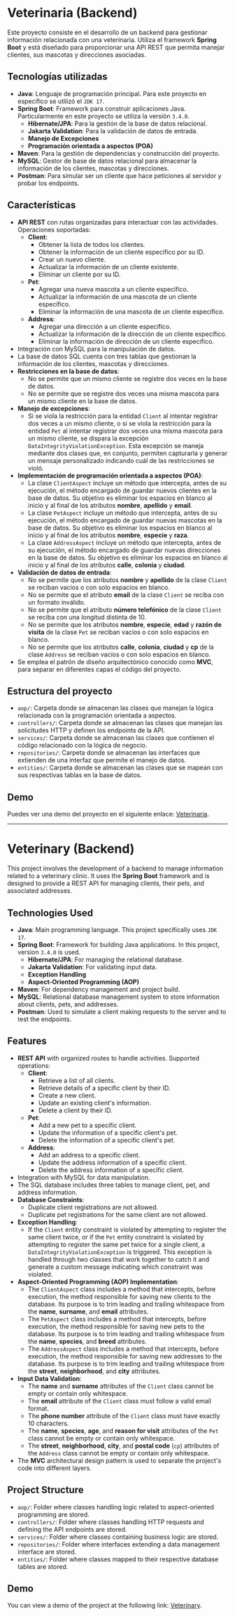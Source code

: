 # Veterinaria (Backend)

Este proyecto consiste en el desarrollo de un backend para gestionar información relacionada con una veterinaria. Utiliza el framework **Spring Boot** y está diseñado para proporcionar una API REST que permita manejar clientes, sus mascotas y direcciones asociadas.

## Tecnologías utilizadas

- **Java**: Lenguaje de programación principal. Para este proyecto en específico se utilizó el `JDK 17`.
- **Spring Boot**: Framework para construir aplicaciones Java. Particularmente en este proyecto se utiliza la versión `3.4.0`.
  - **Hibernate/JPA**: Para la gestión de la base de datos relacional.
  - **Jakarta Validation**: Para la validación de datos de entrada.
  - **Manejo de Excepciones**
  - **Programación orientada a aspectos (POA)**
- **Maven**: Para la gestión de dependencias y construcción del proyecto.
- **MySQL**: Gestor de base de datos relacional para almacenar la información de los clientes, mascotas y direcciones.
- **Postman**: Para simular ser un cliente que hace peticiones al servidor y probar los endpoints.

## Características

- **API REST** con rutas organizadas para interactuar con las actividades. Operaciones soportadas:
  - **Client**:
    - Obtener la lista de todos los clientes.
    - Obtener la información de un cliente específico por su ID.
    - Crear un nuevo cliente.
    - Actualizar la información de un cliente existente.
    - Eliminar un cliente por su ID.
  - **Pet**:
    - Agregar una nueva mascota a un cliente específico.
    - Actualizar la información de una mascota de un cliente específico.
    - Eliminar la información de una mascota de un cliente específico.
  - **Address**:
    - Agregar una dirección a un cliente específico.
    - Actualizar la información de la dirección de un cliente específico.
    - Eliminar la información de dirección de un cliente específico.
- Integración con MySQL para la manipulación de datos.
- La base de datos SQL cuenta con tres tablas que gestionan la información de los clientes, mascotas y direcciones.
- **Restricciones en la base de datos**:
  - No se permite que un mismo cliente se registre dos veces en la base de datos.
  - No se permite que se registre dos veces una misma mascota para un mismo cliente en la base de datos.
- **Manejo de excepciones**:
  - Si se viola la restricción para la entidad `Client` al intentar registrar dos veces a un mismo cliente, o si se viola la restricción para la entidad `Pet` al intentar registrar dos veces una misma mascota para un mismo cliente, se dispara la excepción `DataIntegrityViolationException`. Esta excepción se maneja mediante dos clases que, en conjunto, permiten capturarla y generar un mensaje personalizado indicando cuál de las restricciones se violó.
- **Implementación de programación orientada a aspectos (POA)**:
  - La clase `ClientAspect` incluye un método que intercepta, antes de su ejecución, el método encargado de guardar nuevos clientes en la base de datos. Su objetivo es eliminar los espacios en blanco al inicio y al final de los atributos **nombre**, **apellido** y **email**.
  - La clase `PetAspect` incluye un método que intercepta, antes de su ejecución, el método encargado de guardar nuevas mascotas en la base de datos. Su objetivo es eliminar los espacios en blanco al inicio y al final de los atributos **nombre**, **especie** y **raza**.
  - La clase `AddressAspect` incluye un método que intercepta, antes de su ejecución, el método encargado de guardar nuevas direcciones en la base de datos. Su objetivo es eliminar los espacios en blanco al inicio y al final de los atributos **calle**, **colonia** y **ciudad**.
- **Validación de datos de entrada**:
  - No se permite que los atributos **nombre** y **apellido** de la clase `Client` se reciban vacíos o con solo espacios en blanco.
  - No se permite que el atributo **email** de la clase `Client` se reciba con un formato inválido.
  - No se permite que el atributo **número telefónico** de la clase `Client` se reciba con una longitud distinta de 10.
  - No se permite que los atributos **nombre**, **especie**, **edad** y **razón de visita** de la clase `Pet` se reciban vacíos o con solo espacios en blanco.
  - No se permite que los atributos **calle**, **colonia**, **ciudad** y **cp** de la clase `Address` se reciban vacíos o con solo espacios en blanco.
- Se emplea el patrón de diseño arquitectónico conocido como **MVC**, para separar en diferentes capas el código del proyecto.

## Estructura del proyecto

- `aop/`: Carpeta donde se almacenan las clases que manejan la lógica relacionada con la programación orientada a aspectos.
- `controllers/`: Carpeta donde se almacenan las clases que manejan las solicitudes HTTP y definen los endpoints de la API.
- `services/`: Carpeta donde se almacenan las clases que contienen el código relacionado con la lógica de negocio.
- `repositories/`: Carpeta donde se almacenan las interfaces que extienden de una interfaz que permite el manejo de datos.
- `entities/`: Carpeta donde se almacenan las clases que se mapean con sus respectivas tablas en la base de datos.

## Demo

Puedes ver una demo del proyecto en el siguiente enlace: [Veterinaria](Veterinaria).


---

# Veterinary (Backend)

This project involves the development of a backend to manage information related to a veterinary clinic. It uses the **Spring Boot** framework and is designed to provide a REST API for managing clients, their pets, and associated addresses.

## Technologies Used

- **Java**: Main programming language. This project specifically uses `JDK 17`.
- **Spring Boot**: Framework for building Java applications. In this project, version `3.4.0` is used.
  - **Hibernate/JPA**: For managing the relational database.
  - **Jakarta Validation**: For validating input data.
  - **Exception Handling**  
  - **Aspect-Oriented Programming (AOP)**  
- **Maven**: For dependency management and project build.
- **MySQL**: Relational database management system to store information about clients, pets, and addresses.
- **Postman**: Used to simulate a client making requests to the server and to test the endpoints.

## Features

- **REST API** with organized routes to handle activities. Supported operations:
  - **Client**:
    - Retrieve a list of all clients.
    - Retrieve details of a specific client by their ID.
    - Create a new client.
    - Update an existing client's information.
    - Delete a client by their ID.
  - **Pet**:
    - Add a new pet to a specific client.
    - Update the information of a specific client's pet.
    - Delete the information of a specific client's pet.
  - **Address**:
    - Add an address to a specific client.
    - Update the address information of a specific client.
    - Delete the address information of a specific client.
- Integration with MySQL for data manipulation.
- The SQL database includes three tables to manage client, pet, and address information.
- **Database Constraints**:
  - Duplicate client registrations are not allowed.
  - Duplicate pet registrations for the same client are not allowed.
- **Exception Handling**:
  - If the `Client` entity constraint is violated by attempting to register the same client twice, or if the `Pet` entity constraint is violated by attempting to register the same pet twice for a single client, a `DataIntegrityViolationException` is triggered. This exception is handled through two classes that work together to catch it and generate a custom message indicating which constraint was violated.
- **Aspect-Oriented Programming (AOP) Implementation**:
  - The `ClientAspect` class includes a method that intercepts, before execution, the method responsible for saving new clients to the database. Its purpose is to trim leading and trailing whitespace from the **name**, **surname**, and **email** attributes.
  - The `PetAspect` class includes a method that intercepts, before execution, the method responsible for saving new pets to the database. Its purpose is to trim leading and trailing whitespace from the **name**, **species**, and **breed** attributes.
  - The `AddressAspect` class includes a method that intercepts, before execution, the method responsible for saving new addresses to the database. Its purpose is to trim leading and trailing whitespace from the **street**, **neighborhood**, and **city** attributes.
- **Input Data Validation**:
  - The **name** and **surname** attributes of the `Client` class cannot be empty or contain only whitespace.
  - The **email** attribute of the `Client` class must follow a valid email format.
  - The **phone number** attribute of the `Client` class must have exactly 10 characters.
  - The **name**, **species**, **age**, and **reason for visit** attributes of the `Pet` class cannot be empty or contain only whitespace.
  - The **street**, **neighborhood**, **city**, and **postal code** (`cp`) attributes of the `Address` class cannot be empty or contain only whitespace.
- The **MVC** architectural design pattern is used to separate the project's code into different layers.

## Project Structure

- `aop/`: Folder where classes handling logic related to aspect-oriented programming are stored.
- `controllers/`: Folder where classes handling HTTP requests and defining the API endpoints are stored.
- `services/`: Folder where classes containing business logic are stored.
- `repositories/`: Folder where interfaces extending a data management interface are stored.
- `entities/`: Folder where classes mapped to their respective database tables are stored.

## Demo

You can view a demo of the project at the following link: [Veterinary](Veterinaria).
